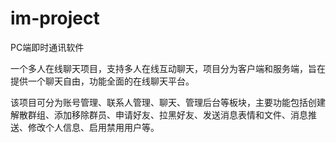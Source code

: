 # im-project
PC端即时通讯软件

一个多人在线聊天项目，支持多人在线互动聊天，项目分为客户端和服务端，旨在提供一个聊天自由，功能全面的在线聊天平台。

该项目可分为账号管理、联系人管理、聊天、管理后台等板块，主要功能包括创建解散群组、添加移除群员、申请好友、拉黑好友、发送消息表情和文件、消息推送、修改个人信息、启用禁用用户等。

